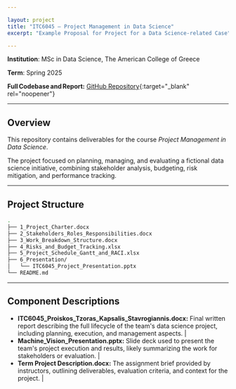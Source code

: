 ```yaml
---

layout: project
title: "ITC6045 — Project Management in Data Science"
excerpt: "Example Proposal for Project for a Data Science-related Case"

---
```


**Institution**: MSc in Data Science, The American College of Greece  

**Term**: Spring 2025  

**Full Codebase and Report:** [GitHub Repository](https://github.com/C-Kapsalis/ITC6045---Project-Management-in-Data-Science){:target="_blank" rel="noopener"}

---

## Overview

This repository contains deliverables for the course *Project Management in Data Science*. 

The project focused on planning, managing, and evaluating a fictional data science initiative, combining stakeholder analysis, budgeting, risk mitigation, and performance tracking.

---


## Project Structure

```bash
.
├── 1_Project_Charter.docx
├── 2_Stakeholders_Roles_Responsibilities.docx
├── 3_Work_Breakdown_Structure.docx
├── 4_Risks_and_Budget_Tracking.xlsx
├── 5_Project_Schedule_Gantt_and_RACI.xlsx
├── 6_Presentation/
│   └── ITC6045_Project_Presentation.pptx
└── README.md
```

---


## Component Descriptions

- **ITC6045_Proiskos_Tzoras_Kapsalis_Stavrogiannis.docx:** Final written report describing the full lifecycle of the team's data science project, including planning, execution, and management aspects. |
- **Machine_Vision_Presentation.pptx:** Slide deck used to present the team's project execution and results, likely summarizing the work for stakeholders or evaluation.              |
- **Term Project Description.docx:** The assignment brief provided by instructors, outlining deliverables, evaluation criteria, and context for the project.                       |
